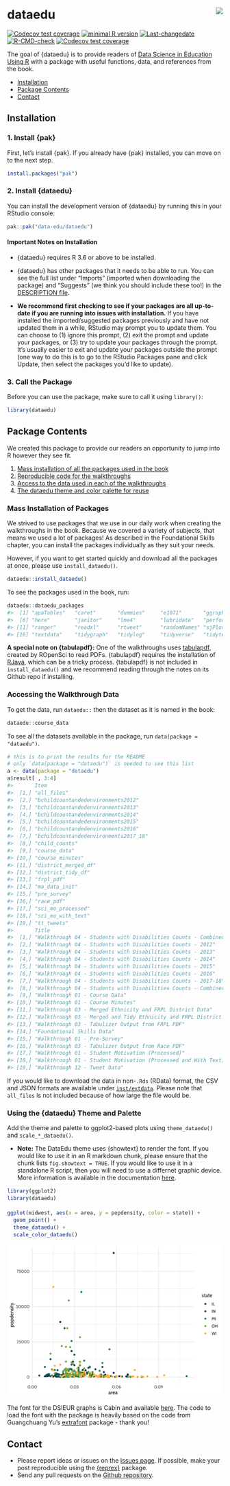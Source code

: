 
<!-- README.md is generated from README.Rmd. Please edit that file -->

# dataedu <img src = 'man/figures/logo.png' align="right" height="150" />

<!-- badges: start -->

[![Codecov test
coverage](https://codecov.io/gh/data-edu/dataedu/branch/master/graph/badge.svg)](https://codecov.io/gh/data-edu/dataedu?branch=master)
[![minimal R
version](https://img.shields.io/badge/R%3E%3D-3.6-6666ff.svg)](https://cran.r-project.org/)
[![Last-changedate](https://img.shields.io/badge/last%20change-2025--03--29-yellowgreen.svg)](https://github.com/data-edu/dataedu/commits/master)
[![R-CMD-check](https://github.com/data-edu/dataedu/actions/workflows/R-CMD-check.yaml/badge.svg)](https://github.com/data-edu/dataedu/actions/workflows/R-CMD-check.yaml)
[![Codecov test
coverage](https://codecov.io/gh/data-edu/dataedu/graph/badge.svg)](https://app.codecov.io/gh/data-edu/dataedu)
<!-- badges: end -->

The goal of {dataedu} is to provide readers of [Data Science in
Education Using
R](https://github.com/data-edu/data-science-in-education) with a package
with useful functions, data, and references from the book.

- [Installation](#installation)
- [Package Contents](#package-contents)
- [Contact](#contact)

## Installation

### 1. Install {pak}

First, let’s install {pak}. If you already have {pak} installed, you can
move on to the next step.

``` r
install.packages("pak")
```

### 2. Install {dataedu}

You can install the development version of {dataedu} by running this in
your RStudio console:

``` r
pak::pak("data-edu/dataedu")
```

#### Important Notes on Installation

- {dataedu} requires R 3.6 or above to be installed.

- {dataedu} has other packages that it needs to be able to run. You can
  see the full list under “Imports” (imported when downloading the
  package) and “Suggests” (we think you should include these too!) in
  the [DESCRIPTION
  file](https://github.com/data-edu/dataedu/blob/master/DESCRIPTION#L34).

- **We recommend first checking to see if your packages are all
  up-to-date if you are running into issues with installation.** If you
  have installed the imported/suggested packages previously and have not
  updated them in a while, RStudio may prompt you to update them. You
  can choose to (1) ignore this prompt, (2) exit the prompt and update
  your packages, or (3) try to update your packages through the prompt.
  It’s usually easier to exit and update your packages outside the
  prompt (one way to do this is to go to the RStudio Packages pane and
  click Update, then select the packages you’d like to update).

### 3. Call the Package

Before you can use the package, make sure to call it using `library()`:

``` r
library(dataedu)
```

## Package Contents

We created this package to provide our readers an opportunity to jump
into R however they see fit.

1.  [Mass installation of all the packages used in the
    book](#mass-installation-of-packages)
2.  [Reproducible code for the
    walkthroughs](#reproducible-code-for-walkthroughs)
3.  [Access to the data used in each of the
    walkthroughs](#accessing-the-walkthrough-data)
4.  [The dataedu theme and color palette for
    reuse](#using-the-dataedu-theme-and-palette)

### Mass Installation of Packages

We strived to use packages that we use in our daily work when creating
the walkthroughs in the book. Because we covered a variety of subjects,
that means we used a lot of packages! As described in the Foundational
Skills chapter, you can install the packages individually as they suit
your needs.

However, if you want to get started quickly and download all the
packages at once, please use `install_dataedu()`.

``` r
dataedu::install_dataedu()
```

To see the packages used in the book, run:

``` r
dataedu::dataedu_packages
#>  [1] "apaTables"   "caret"       "dummies"     "e1071"       "ggraph"     
#>  [6] "here"        "janitor"     "lme4"        "lubridate"   "performance"
#> [11] "ranger"      "readxl"      "rtweet"      "randomNames" "sjPlot"     
#> [16] "textdata"    "tidygraph"   "tidylog"     "tidyverse"   "tidytext"
```

**A special note on {tabulapdf}:** One of the walkthroughs uses
[tabulapdf](https://docs.ropensci.org/tabulapdf/index.html), created by
ROpenSci to read PDFs. {tabulapdf} requires the installation of
[RJava](https://cran.r-project.org/web/packages/rJava/index.html), which
can be a tricky process. {tabulapdf} is not included in
`install_dataedu()` and we recommend reading through the notes on its
Github repo if installing.

### Accessing the Walkthrough Data

To get the data, run `dataedu::` then the dataset as it is named in the
book:

``` r
dataedu::course_data
```

To see all the datasets available in the package, run
`data(package = "dataedu")`.

``` r
# this is to print the results for the README
# only `data(package = "dataedu")` is needed to see this list
a <- data(package = "dataedu")
a$result[ , 3:4]
#>       Item                                 
#>  [1,] "all_files"                          
#>  [2,] "bchildcountandedenvironments2012"   
#>  [3,] "bchildcountandedenvironments2013"   
#>  [4,] "bchildcountandedenvironments2014"   
#>  [5,] "bchildcountandedenvironments2015"   
#>  [6,] "bchildcountandedenvironments2016"   
#>  [7,] "bchildcountandedenvironments2017_18"
#>  [8,] "child_counts"                       
#>  [9,] "course_data"                        
#> [10,] "course_minutes"                     
#> [11,] "district_merged_df"                 
#> [12,] "district_tidy_df"                   
#> [13,] "frpl_pdf"                           
#> [14,] "ma_data_init"                       
#> [15,] "pre_survey"                         
#> [16,] "race_pdf"                           
#> [17,] "sci_mo_processed"                   
#> [18,] "sci_mo_with_text"                   
#> [19,] "tt_tweets"                          
#>       Title                                                                     
#>  [1,] "Walkthrough 04 - Students with Disabilities Counts - Combined List"      
#>  [2,] "Walkthrough 04 - Students with Disabilities Counts - 2012"               
#>  [3,] "Walkthrough 04 - Students with Disabilities Counts - 2013"               
#>  [4,] "Walkthrough 04 - Students with Disabilities Counts - 2014"               
#>  [5,] "Walkthrough 04 - Students with Disabilities Counts - 2015"               
#>  [6,] "Walkthrough 04 - Students with Disabilities Counts - 2016"               
#>  [7,] "Walkthrough 04 - Students with Disabilities Counts - 2017-18"            
#>  [8,] "Walkthrough 04 - Students with Disabilities Counts - Combined Data Frame"
#>  [9,] "Walkthrough 01 - Course Data"                                            
#> [10,] "Walkthrough 01 - Course Minutes"                                         
#> [11,] "Walkthrough 03 - Merged Ethnicity and FRPL District Data"                
#> [12,] "Walkthrough 03 - Merged and Tidy Ethnicity and FRPL District Data"       
#> [13,] "Walkthrough 03 - Tabulizer Output from FRPL PDF"                         
#> [14,] "Foundational Skills Data"                                                
#> [15,] "Walkthrough 01 - Pre-Survey"                                             
#> [16,] "Walkthrough 03 - Tabulizer Output from Race PDF"                         
#> [17,] "Walkthrough 01 - Student Motivation (Processed)"                         
#> [18,] "Walkthrough 01 - Student Motivation (Processed and With Text)"           
#> [19,] "Walkthrough 12 - Tweet Data"
```

If you would like to download the data in non-`.Rds` (RData) format, the
CSV and JSON formats are available under
[`inst/extdata`](https://github.com/data-edu/dataedu/tree/master/inst/extdata).
Please note that `all_files` is not included because of how large the
file would be.

### Using the {dataedu} Theme and Palette

Add the theme and palette to ggplot2-based plots using `theme_dataedu()`
and `scale_*_dataedu()`.

- **Note:** The DataEdu theme uses {showtext} to render the font. If you
  would like to use it in an R markdown chunk, please ensure that the
  chunk lists `fig.showtext = TRUE`. If you would like to use it in a
  standalone R script, then you will need to use a differnet graphic
  device. More information is available in the documentation
  [here](https://cran.rstudio.com/web/packages/showtext/vignettes/introduction.html).

``` r
library(ggplot2)
library(dataedu)

ggplot(midwest, aes(x = area, y = popdensity, color = state)) +
  geom_point() +
  theme_dataedu() +
  scale_color_dataedu()
```

<img src="man/figures/README-unnamed-chunk-5-1.png" style="display: block; margin: auto;" />

The font for the DSIEUR graphs is Cabin and available
[here](https://fonts.google.com/specimen/Cabin). The code to load the
font with the package is heavily based on the code from Guangchuang Yu’s
[extrafont](https://github.com/GuangchuangYu/emojifont) package - thank
you!

## Contact

- Please report ideas or issues on the [Issues
  page](https://github.com/data-edu/dataedu/issues). If possible, make
  your post reproducible using the
  [{reprex}](https://github.com/tidyverse/reprex) package.
- Send any pull requests on the [Github
  repository](https://github.com/data-edu/dataedu).
